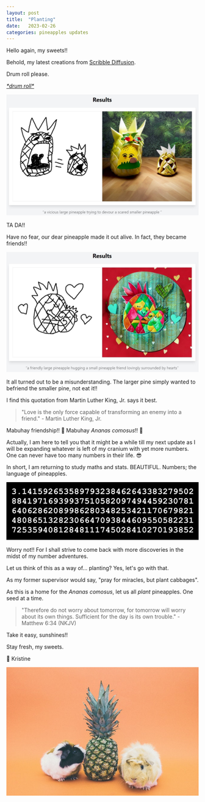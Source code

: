 ```yaml
---
layout: post
title:  "Planting"
date:   2023-02-26
categories: pineapples updates
---
```

Hello again, my sweets!!

Behold, my latest creations from [Scribble Diffusion](https://scribblediffusion.com/).

Drum roll please.

[*\*drum roll\**](https://www.youtube.com/watch?v=aQcBxF5Mnx8)

![A large vicious pineapple trying to devour a scared smaller one](/assets/pineapple-cannibalism.jpeg)

TA DA!!

Have no fear, our dear pineapple made it out alive. In fact, they became friends!!

![A friendly large pineapple hugging a smaller pineapple friend lovingly](/assets/pineapple-friends.jpeg)

It all turned out to be a misunderstanding. The larger pine simply wanted to befriend the smaller pine, not eat it!!

I find this quotation from Martin Luther King, Jr. says it best.

> "Love is the only force capable of transforming an enemy into a friend." - Martin Luther King, Jr.

Mabuhay friendship!! &#128155; Mabuhay *Ananas comosus*!! &#127821;

Actually, I am here to tell you that it might be a while till my next update as I will be expanding whatever is left of my cranium with yet more numbers. One can never have too many numbers in their life. &#128526;

In short, I am returning to study maths and stats. BEAUTIFUL. Numbers; the language of pineapples.

![Pi](/assets/pi.jpg)

Worry not!! For I shall strive to come back with more discoveries in the midst of my number adventures.

Let us think of this as a way of... planting? Yes, let's go with that.

As my former supervisor would say, "pray for miracles, but plant cabbages".

As this is a home for the *Ananas comosus*, let us all *plant* pineapples. One seed at a time.

> "Therefore do not worry about tomorrow, for tomorrow will worry about its own things. Sufficient for the day is its own trouble." - Matthew 6:34 (NKJV)

Take it easy, sunshines!!

Stay fresh, my sweets.

&#128155; Kristine

![Pineapple between two guinea pigs](/assets/pineapple-guinea-pigs.jpg)
